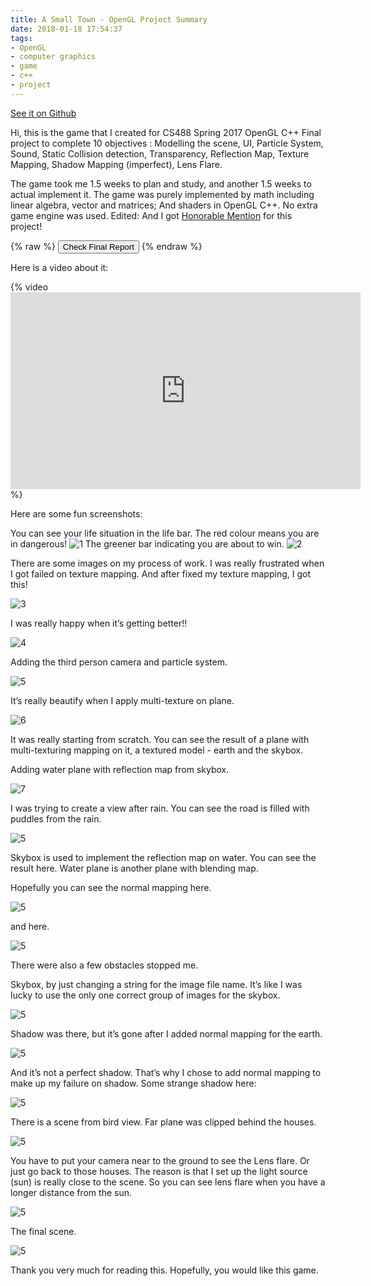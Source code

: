 ```yaml
---
title: A Small Town - OpenGL Project Summary
date: 2018-01-18 17:54:37
tags:
- OpenGL
- computer graphics
- game
- c++
- project
---
```


[See it on Github](https://github.com/lalaphoon/CS488-Project)

Hi, this is the game that I created for CS488 Spring 2017 OpenGL C++ Final project to complete 10 objectives : Modelling the scene, UI, Particle System, Sound, Static Collision detection, Transparency, Reflection Map, Texture Mapping, Shadow Mapping (imperfect), Lens Flare.

The game took me 1.5 weeks to plan and study, and another 1.5 weeks to actual implement it. The game was purely implemented by math including linear algebra, vector and matrices; And shaders in OpenGL C++. No extra game engine was used. Edited: And I got [Honorable Mention](https://www.student.cs.uwaterloo.ca/~cs488/) for this project!

<!--more-->

{% raw %}
<button onclick="window.open('/files/CS488_Final_Report.pdf')">Check Final Report</button>
{% endraw %}

Here is a video about it:

{% video <iframe width="560" height="315" src="https://www.youtube.com/embed/Y29Be31nX_o?rel=0&amp;showinfo=0" frameborder="0" gesture="media" allow="encrypted-media" allowfullscreen></iframe> %}

Here are some fun screenshots:

You can see your life situation in the life bar. The red colour means you are in dangerous!
 ![1](/images/small-town/1.png)
 The greener bar indicating you are about to win.
![2](/images/small-town/2.png)

There are some images on my process of work.
I was really frustrated when I got failed on texture mapping. And after fixed my texture mapping, I got this!

![3](/images/small-town/3.png)

I was really happy when it’s getting better!!

![4](/images/small-town/4.png)

Adding the third person camera and particle system.

![5](/images/small-town/5.png)

It’s really beautify when I apply multi-texture on plane.

![6](/images/small-town/6.png)

It was really starting from scratch. You can see the result of a plane with multi-texturing mapping on it, a textured model - earth and the skybox.

Adding water plane with reflection map from skybox.

![7](/images/small-town/7.png)

I was trying to create a view after rain. You can see the road is filled with puddles from the rain.

![5](/images/small-town/8.png)

Skybox is used to implement the reflection map on water. You can see the result here. Water plane is another plane with blending map.

Hopefully you can see the normal mapping here.

![5](/images/small-town/9.png)

and here.

![5](/images/small-town/10.png)

There were also a few obstacles stopped me.

Skybox, by just changing a string for the image file name. It’s like I was lucky to use the only one correct group of images for the skybox.

![5](/images/small-town/11.png)

Shadow was there, but it’s gone after I added normal mapping for the earth.

![5](/images/small-town/12.png)

And it’s not a perfect shadow. That’s why I chose to add normal mapping to make up my failure on shadow. Some strange shadow here:

![5](/images/small-town/13.png)

There is a scene from bird view. Far plane was clipped behind the houses.

![5](/images/small-town/14.png)

You have to put your camera near to the ground to see the Lens flare. Or just go back to those houses. The reason is that I set up the light source (sun) is really close to the scene. So you can see lens flare when you have a longer distance from the sun.

![5](/images/small-town/15.png)

The final scene.

![5](/images/small-town/16.png)

Thank you very much for reading this. Hopefully, you would like this game.
